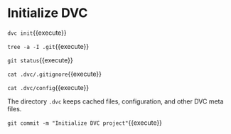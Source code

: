 # Initialize DVC

`dvc init`{{execute}}

`tree -a -I .git`{{execute}}

`git status`{{execute}}

`cat .dvc/.gitignore`{{execute}}

`cat .dvc/config`{{execute}}

The directory `.dvc` keeps cached files, configuration, and other DVC
meta files.

`git commit -m "Initialize DVC project"`{{execute}}
